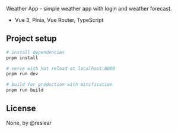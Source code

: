 Weather App - simple weather app with login and weather forecast.

- Vue 3, Pinia, Vue Router, TypeScript

## Project setup

```bash
# install dependencies
pnpm install
```

```bash
# serve with hot reload at localhost:8080
pnpm run dev
```

```bash
# build for production with minification
pnpm run build
```

## License

None, by @reslear

